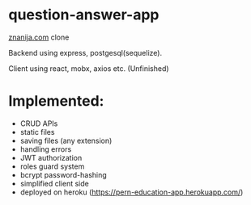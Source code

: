 # question-answer-app
[znanija.com](https://znanija.com/) clone

Backend using express, postgesql(sequelize).

Client using react, mobx, axios etc. (Unfinished)

# Implemented:
  * CRUD APIs
  * static files
  * saving files (any extension)
  * handling errors
  * JWT authorization
  * roles guard system
  * bcrypt password-hashing
  * simplified client side
  * deployed on heroku (https://pern-education-app.herokuapp.com/)
